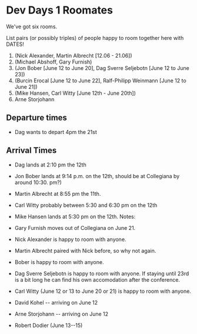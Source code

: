 

# Dev Days 1 Roomates

We've got six rooms. 

List pairs (or possibly triples) of people happy to room together here with DATES! 

1. (Nick Alexander, Martin Albrecht [12.06 - 21.06]) 
1. (Michael Abshoff, Gary Furnish) 
1. (Jon Bober [June 12 to June 20], Dag Sverre Seljebotn [June 12 to June 23]) 
1. (Burcin Erocal [June 12 to June 22], Ralf-Philipp Weinmann [June 12 to June 21]) 
1. (Mike Hansen, Carl Witty [June 12th - June 20th]) 
1. Arne Storjohann  

## Departure times

* Dag wants to depart 4pm the 21st 

## Arrival Times

* Dag lands at 2:10 pm the 12th 
* Jon Bober lands at 9:14 p.m. on the 12th, should be at Collegiana by around 10:30. pm?) 
* Martin Albrecht at 8:55 pm the 11th. 
* Carl Witty probably between 5:30 and 6:30 pm on the 12th 
* Mike Hansen lands at 5:30 pm on the 12th. 
Notes: 

* Gary Furnish moves out of Collegiana on June 21.  
* Nick Alexander is happy to room with anyone. 
* Martin Albrecht paired with Nick before, so why not again. 
* Bober is happy to room with anyone. 
* Dag Sverre Seljebotn is happy to room with anyone. If staying until 23rd is a bit long he can find his own accomodation after the conference. 
* Carl Witty (June 12 or 13 to June 20 or 21) is happy to room with anyone. 
* David Kohel -- arriving on June 12 
* Arne Storjohann -- arriving on June 12 
* Robert Dodier (June 13--15) 